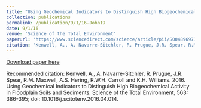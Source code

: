 ```yaml
---
title: "Using Geochemical Indicators to Distinguish High Biogeochemical Activity in Floodplain Soils and Sediments"
collection: publications
permalink: /publication/9/1/16-John19
date: 9/1/16
venue: 'Science of the Total Environment'
paperurl: 'https://www.sciencedirect.com/science/article/pii/S0048969716306957?via%3Dihub'
citation: 'Kenwell, A., A. Navarre-Sitchler, R. Prugue, J.R. Spear, R.M. Maxwell, A.S. Hering, R.W.H. Carroll and K.H. Williams.  2016.  Using Geochemical Indicators to Distinguish High Biogeochemical Activity in Floodplain Soils and Sediments.  Science of the Total Environment, 563: 386-395; doi: 10.1016/j.scitotenv.2016.04.014.'
---
```


<a href='https://www.sciencedirect.com/science/article/pii/S0048969716306957?via%3Dihub'>Download paper here</a>

Recommended citation: Kenwell, A., A. Navarre-Sitchler, R. Prugue, J.R. Spear, R.M. Maxwell, A.S. Hering, R.W.H. Carroll and K.H. Williams.  2016.  Using Geochemical Indicators to Distinguish High Biogeochemical Activity in Floodplain Soils and Sediments.  Science of the Total Environment, 563: 386-395; doi: 10.1016/j.scitotenv.2016.04.014.